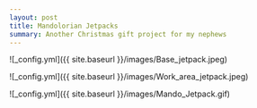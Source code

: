 ```yaml
---
layout: post
title: Mandolorian Jetpacks
summary: Another Christmas gift project for my nephews
---
```


![_config.yml]({{ site.baseurl }}/images/Base_jetpack.jpeg)

![_config.yml]({{ site.baseurl }}/images/Work_area_jetpack.jpeg)

![_config.yml]({{ site.baseurl }}/images/Mando_Jetpack.gif)


